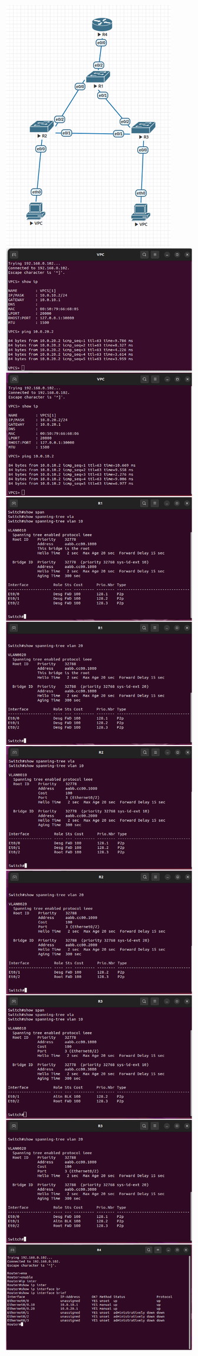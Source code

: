 ![](images/schema.png)
![](images/vpc1.png)
![](images/vpc2.png)
![](images/r1_vlan10(l2).png)
![](images/r1_vlan20(l2).png)
![](images/r2_vlan10(l2).png)
![](images/r2_vlan20(l2).png)
![](images/r3_vlan10(l2).png)
![](images/r3_vlan20(l2).png)
![](images/router(l3).png)

